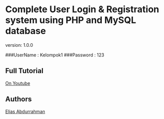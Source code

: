 # Complete User Login & Registration system using PHP and MySQL database

version: 1.0.0

###UserName : Kelompok1
###Password : 123

## Full Tutorial

[On Youtube](https://youtu.be/QxZxHUf7c_0)

## Authors

[Elias Abdurrahman](https://github.com/codingWithElias)
